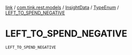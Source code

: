 [link](../../../index.md) / [com.tink.rest.models](../../index.md) / [InsightData](../index.md) / [TypeEnum](index.md) / [LEFT_TO_SPEND_NEGATIVE](./-l-e-f-t_-t-o_-s-p-e-n-d_-n-e-g-a-t-i-v-e.md)

# LEFT_TO_SPEND_NEGATIVE

`LEFT_TO_SPEND_NEGATIVE`